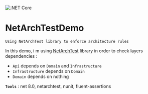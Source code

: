 ![.NET Core](https://github.com/aimenux/NetArchTestDemo/workflows/.NET%20Core/badge.svg)
# NetArchTestDemo
```
Using NetArchTest library to enforce architecture rules
```

In this demo, i m using [NetArchTest](https://github.com/BenMorris/NetArchTest) library in order to check layers dependencies :
- `Api` depends on `Domain` and `Infrastructure`
- `Infrastructure` depends on `Domain`
- `Domain` depends on nothing

**`Tools`** : net 8.0, netarchtest, nunit, fluent-assertions